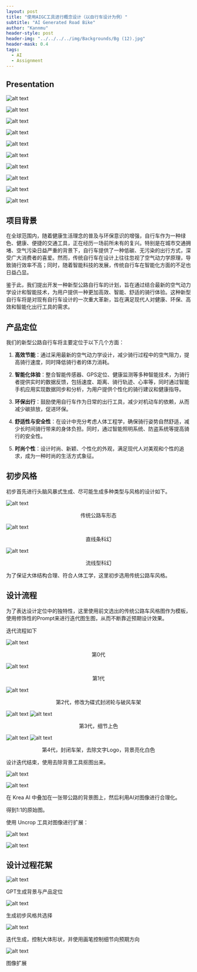 ```yaml
---
layout: post
title: "使用AIGC工具进行概念设计（以自行车设计为例）"
subtitle: "AI Generated Road Bike"
author: "Kannmu"
header-style: post
header-img: "../../../../img/Backgrounds/Bg (12).jpg"
header-mask: 0.4
tags:
  - AI
  - Assignment
---
```


## Presentation

![alt text](<../../../../img/AIGCAssignment/Cover.png>)

![alt text](<../../../../img/AIGCAssignment/Frame 20.png>)

![alt text](<../../../../img/AIGCAssignment/Frame 21.png>)

![alt text](<../../../../img/AIGCAssignment/Frame 22.png>)

![alt text](<../../../../img/AIGCAssignment/Frame 23.png>)

![alt text](<../../../../img/AIGCAssignment/Frame 24.png>)

![alt text](<../../../../img/AIGCAssignment/Frame 18.png>)

![alt text](<../../../../img/AIGCAssignment/Frame 19.png>)

![alt text](../../../../img/AIGCAssignment/image-9.png)

![alt text](../../../../img/AIGCAssignment/Cover-1.png)


## 项目背景

在全球范围内，随着健康生活理念的普及与环保意识的增强，自行车作为一种绿色、健康、便捷的交通工具，正在经历一场前所未有的复兴。特别是在城市交通拥堵、空气污染日益严重的背景下，自行车提供了一种低碳、无污染的出行方式，深受广大消费者的喜爱。然而，传统自行车在设计上往往忽视了空气动力学原理，导致骑行效率不高；同时，随着智能科技的发展，传统自行车在智能化方面的不足也日益凸显。

鉴于此，我们提出开发一种新型公路自行车的计划，旨在通过结合最新的空气动力学设计和智能技术，为用户提供一种更加高效、智能、舒适的骑行体验。这种新型自行车将是对现有自行车设计的一次重大革新，旨在满足现代人对健康、环保、高效和智能化出行工具的需求。

## 产品定位

我们的新型公路自行车将主要定位于以下几个方面：

1. **高效节能**：通过采用最新的空气动力学设计，减少骑行过程中的空气阻力，提高骑行速度，同时降低骑行者的体力消耗。

2. **智能化体验**：整合智能传感器、GPS定位、健康监测等多种智能技术，为骑行者提供实时的数据反馈，包括速度、距离、骑行轨迹、心率等，同时通过智能手机应用实现数据同步和分析，为用户提供个性化的骑行建议和健康指导。

3. **环保出行**：鼓励使用自行车作为日常的出行工具，减少对机动车的依赖，从而减少碳排放，促进环保。

4. **舒适性与安全性**：在设计中充分考虑人体工程学，确保骑行姿势自然舒适，减少长时间骑行带来的身体负担。同时，通过智能照明系统、防盗系统等提高骑行的安全性。

5. **时尚个性**：设计时尚、新颖、个性化的外观，满足现代人对美观和个性的追求，成为一种时尚的生活方式象征。

## 初步风格

初步首先进行头脑风暴式生成、尽可能生成多种类型与风格的设计如下。

![alt text](<../../../../img/AIGCAssignment/downloadedImage (12).png>)
<p align="center">传统公路车形态</p>

![alt text](<../../../../img/AIGCAssignment/downloadedImage (10)-1.png>)
<p align="center">直线条科幻</p>

![alt text](../../../../img/AIGCAssignment/2024-04-17_1713325795w1WLYlGqPj_U2-1.png)
<p align="center">流线型科幻</p>

为了保证大体结构合理、符合人体工学，这里初步选用传统公路车风格。

## 设计流程

为了表达设计定位中的独特性，这里使用前文选出的传统公路车风格图作为模板，使用修饰性的Prompt来进行迭代图生图，从而不断靠近预期设计效果。

迭代流程如下

![alt text](<../../../../img/AIGCAssignment/downloadedImage (12).png>)
<p align="center">第0代</p>

![alt text](<../../../../img/AIGCAssignment/enhanced-image (2).png>)
<p align="center">第1代</p>

![alt text](<enhanced-image (4).png>)
<p align="center">第2代，修改为碟式封闭轮与破风车架</p>

![alt text](../../../../img/AIGCAssignment/image-4.png)
![alt text](<../../../../img/AIGCAssignment/downloadedImage (14).png>)
<p align="center">第3代，细节上色</p>

![alt text](../../../../img/AIGCAssignment/image-7.png)
![alt text](<../../../../img/AIGCAssignment/downloadedImage (18).png>)
<p align="center">第4代，封闭车架，去除文字Logo，背景亮化白色</p>

设计迭代结束，使用去除背景工具抠图出来。

![alt text](../../../../img/AIGCAssignment/image-8.png)

![alt text](<../../../../img/AIGCAssignment/enhanced-image (7).png>)

在 Krea AI 中叠加在一张带公路的背景图上，然后利用AI对图像进行合理化。

得到1:1的原始图。

使用 Uncrop 工具对图像进行扩展：

![alt text](../../../../img/AIGCAssignment/image-9.png)

![alt text](<../../../../img/AIGCAssignment/enhanced-image (7)-vmake(3)-2.jpeg>)

## 设计过程花絮

![alt text](../../../../img/AIGCAssignment/image.png)

GPT生成背景与产品定位

![alt text](../../../../img/AIGCAssignment/image-2.png)

生成初步风格共选择

![alt text](../../../../img/AIGCAssignment/image-3.png)

迭代生成，控制大体形状，并使用画笔控制细节向预期方向

![alt text](../../../../img/AIGCAssignment/image-10.png)

图像扩展
